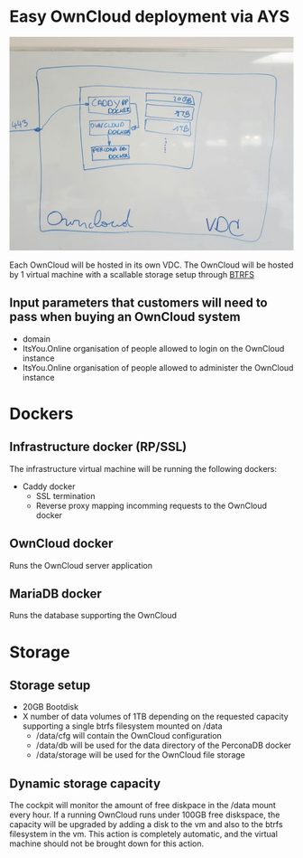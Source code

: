 # Easy OwnCloud deployment via AYS

![setup](./owncloud-setup.jpg)

Each OwnCloud will be hosted in its own VDC. The OwnCloud will be hosted by 1 virtual machine with a scallable storage setup through [BTRFS](https://en.wikipedia.org/wiki/Btrfs)

## Input parameters that customers will need to pass when buying an OwnCloud system

- domain
- ItsYou.Online organisation of people allowed to login on the OwnCloud instance
- ItsYou.Online organisation of people allowed to administer the OwnCloud instance

# Dockers

## Infrastructure docker (RP/SSL)

The infrastructure virtual machine will be running the following dockers:
- Caddy docker
  - SSL termination
  - Reverse proxy mapping incomming requests to the OwnCloud docker

## OwnCloud docker
Runs the OwnCloud server application

## MariaDB docker
Runs the database supporting the OwnCloud

# Storage

## Storage setup
- 20GB Bootdisk
- X number of data volumes of 1TB depending on the requested capacity supporting a single btrfs filesystem mounted on /data
  - /data/cfg will contain the OwnCloud configuration
  - /data/db will be used for the data directory of the PerconaDB docker
  - /data/storage will be used for the OwnCloud file storage

## Dynamic storage capacity
The cockpit will monitor the amount of free diskpace in the /data mount every hour. If a running OwnCloud runs under 100GB free diskspace, the capacity will be upgraded by adding a disk to the vm and also to the btrfs filesystem in the vm. This action is completely automatic, and the virtual machine should not be brought down for this action.
